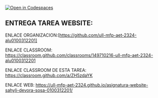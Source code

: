 [![Open in Codespaces](https://classroom.github.com/assets/launch-codespace-7f7980b617ed060a017424585567c406b6ee15c891e84e1186181d67ecf80aa0.svg)](https://classroom.github.com/open-in-codespaces?assignment_repo_id=12887461)
## ENTREGA TAREA WEBSITE:

ENLACE ORGANIZACION:[https://github.com/ull-mfp-aet-2324-alu0100312201]

ENLACE CLASSROOM: https://classroom.github.com/classrooms/149710216-ull-mfp-aet-2324-alu0100312201

ENLACE CLASSROOM DE ESTA TAREA: https://classroom.github.com/a/ZH5zdaYK

ENLACE WEB: https://ull-mfp-aet-2324.github.io/asignatura-website-sahyli-devora-sosa-0100312201/

